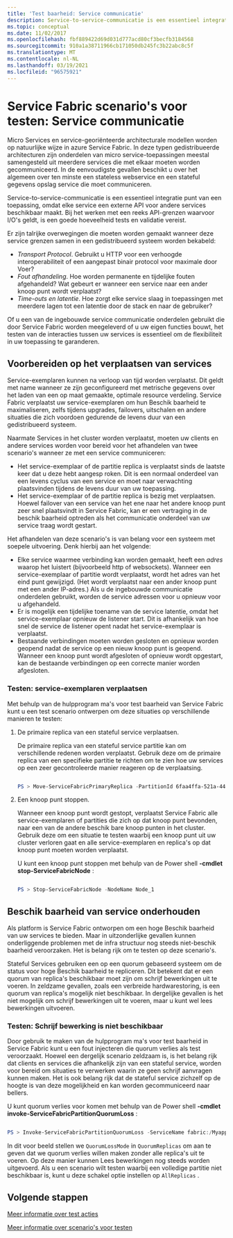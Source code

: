 ```yaml
---
title: 'Test baarheid: Service communicatie'
description: Service-to-service-communicatie is een essentieel integratie punt van een Service Fabric-toepassing. In dit artikel worden ontwerp overwegingen en test technieken besproken.
ms.topic: conceptual
ms.date: 11/02/2017
ms.openlocfilehash: fbf889422d69d031d777acd80cf3becfb3184568
ms.sourcegitcommit: 910a1a38711966cb171050db245fc3b22abc8c5f
ms.translationtype: MT
ms.contentlocale: nl-NL
ms.lasthandoff: 03/19/2021
ms.locfileid: "96575921"
---
```

# <a name="service-fabric-testability-scenarios-service-communication"></a>Service Fabric scenario's voor testen: Service communicatie
Micro Services en service-georiënteerde architecturale modellen worden op natuurlijke wijze in azure Service Fabric. In deze typen gedistribueerde architecturen zijn onderdelen van micro service-toepassingen meestal samengesteld uit meerdere services die met elkaar moeten worden gecommuniceerd. In de eenvoudigste gevallen beschikt u over het algemeen over ten minste een stateless webservice en een stateful gegevens opslag service die moet communiceren.

Service-to-service-communicatie is een essentieel integratie punt van een toepassing, omdat elke service een externe API voor andere services beschikbaar maakt. Bij het werken met een reeks API-grenzen waarvoor I/O's geldt, is een goede hoeveelheid tests en validatie vereist.

Er zijn talrijke overwegingen die moeten worden gemaakt wanneer deze service grenzen samen in een gedistribueerd systeem worden bekabeld:

* *Transport Protocol*. Gebruikt u HTTP voor een verhoogde interoperabiliteit of een aangepast binair protocol voor maximale door Voer?
* *Fout afhandeling*. Hoe worden permanente en tijdelijke fouten afgehandeld? Wat gebeurt er wanneer een service naar een ander knoop punt wordt verplaatst?
* *Time-outs en latentie*. Hoe zorgt elke service slaag in toepassingen met meerdere lagen tot een latentie door de stack en naar de gebruiker?

Of u een van de ingebouwde service communicatie onderdelen gebruikt die door Service Fabric worden meegeleverd of u uw eigen functies bouwt, het testen van de interacties tussen uw services is essentieel om de flexibiliteit in uw toepassing te garanderen.

## <a name="prepare-for-services-to-move"></a>Voorbereiden op het verplaatsen van services
Service-exemplaren kunnen na verloop van tijd worden verplaatst. Dit geldt met name wanneer ze zijn geconfigureerd met metrische gegevens over het laden van een op maat gemaakte, optimale resource verdeling. Service Fabric verplaatst uw service-exemplaren om hun Beschik baarheid te maximaliseren, zelfs tijdens upgrades, failovers, uitschalen en andere situaties die zich voordoen gedurende de levens duur van een gedistribueerd systeem.

Naarmate Services in het cluster worden verplaatst, moeten uw clients en andere services worden voor bereid voor het afhandelen van twee scenario's wanneer ze met een service communiceren:

* Het service-exemplaar of de partitie replica is verplaatst sinds de laatste keer dat u deze hebt aangesp roken. Dit is een normaal onderdeel van een levens cyclus van een service en moet naar verwachting plaatsvinden tijdens de levens duur van uw toepassing.
* Het service-exemplaar of de partitie replica is bezig met verplaatsen. Hoewel failover van een service van het ene naar het andere knoop punt zeer snel plaatsvindt in Service Fabric, kan er een vertraging in de beschik baarheid optreden als het communicatie onderdeel van uw service traag wordt gestart.

Het afhandelen van deze scenario's is van belang voor een systeem met soepele uitvoering. Denk hierbij aan het volgende:

* Elke service waarmee verbinding kan worden gemaakt, heeft een *adres* waarop het luistert (bijvoorbeeld http of websockets). Wanneer een service-exemplaar of partitie wordt verplaatst, wordt het adres van het eind punt gewijzigd. (Het wordt verplaatst naar een ander knoop punt met een ander IP-adres.) Als u de ingebouwde communicatie onderdelen gebruikt, worden de service adressen voor u opnieuw voor u afgehandeld.
* Er is mogelijk een tijdelijke toename van de service latentie, omdat het service-exemplaar opnieuw de listener start. Dit is afhankelijk van hoe snel de service de listener opent nadat het service-exemplaar is verplaatst.
* Bestaande verbindingen moeten worden gesloten en opnieuw worden geopend nadat de service op een nieuw knoop punt is geopend. Wanneer een knoop punt wordt afgesloten of opnieuw wordt opgestart, kan de bestaande verbindingen op een correcte manier worden afgesloten.

### <a name="test-it-move-service-instances"></a>Testen: service-exemplaren verplaatsen
Met behulp van de hulpprogram ma's voor test baarheid van Service Fabric kunt u een test scenario ontwerpen om deze situaties op verschillende manieren te testen:

1. De primaire replica van een stateful service verplaatsen.
   
    De primaire replica van een stateful service partitie kan om verschillende redenen worden verplaatst. Gebruik deze om de primaire replica van een specifieke partitie te richten om te zien hoe uw services op een zeer gecontroleerde manier reageren op de verplaatsing.
   
    ```powershell
   
    PS > Move-ServiceFabricPrimaryReplica -PartitionId 6faa4ffa-521a-44e9-8351-dfca0f7e0466 -ServiceName fabric:/MyApplication/MyService
   
    ```
2. Een knoop punt stoppen.
   
    Wanneer een knoop punt wordt gestopt, verplaatst Service Fabric alle service-exemplaren of partities die zich op dat knoop punt bevonden, naar een van de andere beschik bare knoop punten in het cluster. Gebruik deze om een situatie te testen waarbij een knoop punt uit uw cluster verloren gaat en alle service-exemplaren en replica's op dat knoop punt moeten worden verplaatst.
   
    U kunt een knoop punt stoppen met behulp van de Power shell **-cmdlet stop-ServiceFabricNode** :
   
    ```powershell
   
    PS > Stop-ServiceFabricNode -NodeName Node_1
   
    ```

## <a name="maintain-service-availability"></a>Beschik baarheid van service onderhouden
Als platform is Service Fabric ontworpen om een hoge Beschik baarheid van uw services te bieden. Maar in uitzonderlijke gevallen kunnen onderliggende problemen met de infra structuur nog steeds niet-beschik baarheid veroorzaken. Het is belang rijk om te testen op deze scenario's.

Stateful Services gebruiken een op een quorum gebaseerd systeem om de status voor hoge Beschik baarheid te repliceren. Dit betekent dat er een quorum van replica's beschikbaar moet zijn om schrijf bewerkingen uit te voeren. In zeldzame gevallen, zoals een verbreide hardwarestoring, is een quorum van replica's mogelijk niet beschikbaar. In dergelijke gevallen is het niet mogelijk om schrijf bewerkingen uit te voeren, maar u kunt wel lees bewerkingen uitvoeren.

### <a name="test-it-write-operation-unavailability"></a>Testen: Schrijf bewerking is niet beschikbaar
Door gebruik te maken van de hulpprogram ma's voor test baarheid in Service Fabric kunt u een fout injecteren die quorum verlies als test veroorzaakt. Hoewel een dergelijk scenario zeldzaam is, is het belang rijk dat clients en services die afhankelijk zijn van een stateful service, worden voor bereid om situaties te verwerken waarin ze geen schrijf aanvragen kunnen maken. Het is ook belang rijk dat de stateful service zichzelf op de hoogte is van deze mogelijkheid en kan worden gecommuniceerd naar bellers.

U kunt quorum verlies voor komen met behulp van de Power shell **-cmdlet invoke-ServiceFabricPartitionQuorumLoss** :

```powershell

PS > Invoke-ServiceFabricPartitionQuorumLoss -ServiceName fabric:/Myapplication/MyService -QuorumLossMode QuorumReplicas -QuorumLossDurationInSeconds 20

```

In dit voor beeld stellen we `QuorumLossMode` in `QuorumReplicas` om aan te geven dat we quorum verlies willen maken zonder alle replica's uit te voeren. Op deze manier kunnen Lees bewerkingen nog steeds worden uitgevoerd. Als u een scenario wilt testen waarbij een volledige partitie niet beschikbaar is, kunt u deze schakel optie instellen op `AllReplicas` .

## <a name="next-steps"></a>Volgende stappen
[Meer informatie over test acties](service-fabric-testability-actions.md)

[Meer informatie over scenario's voor testen](service-fabric-testability-scenarios.md)

